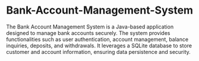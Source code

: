 # Bank-Account-Management-System
The Bank Account Management System is a Java-based application designed to manage bank accounts securely. The system provides functionalities such as user authentication, account management, balance inquiries, deposits, and withdrawals. It leverages a SQLite database to store customer and account information, ensuring data persistence and security.
